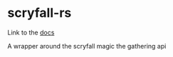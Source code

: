 # scryfall-rs

Link to the [docs](https://docs.rs/scryfall/0.1.1/scryfall/)

A wrapper around the scryfall magic the gathering api
